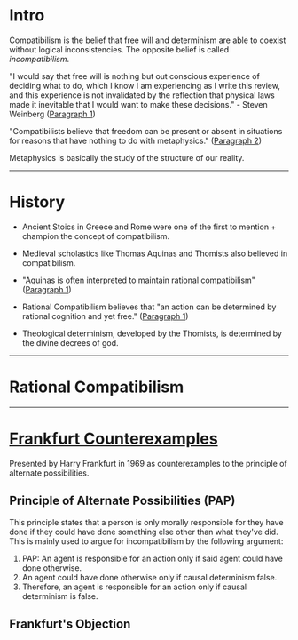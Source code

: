 # Intro
Compatibilism is the belief that free will and determinism are able to coexist without logical inconsistencies. The opposite belief is called _incompatibilism_.

"I would say that free will is nothing but out conscious experience of deciding what to do, which I know I am experiencing as I write this review, and this experience is not invalidated by the reflection that physical laws made it inevitable that I would want to make these decisions." - Steven Weinberg ([Paragraph 1](https://en.wikipedia.org/wiki/Compatibilism))

"Compatibilists believe that freedom can be present or absent in situations for reasons that have nothing to do with metaphysics." ([Paragraph 2](https://en.wikipedia.org/wiki/Compatibilism))

Metaphysics is basically the study of the structure of our reality.

---

# History
- Ancient Stoics in Greece and Rome were one of the first to mention + champion the concept of compatibilism.

- Medieval scholastics like Thomas Aquinas and Thomists also believed in compatibilism.

- "Aquinas is often interpreted to maintain rational compatibilism" ([Paragraph 1](https://en.wikipedia.org/wiki/Compatibilism#History))

- Rational Compatibilism believes that "an action can be determined by rational cognition and yet free." ([Paragraph 1](https://en.wikipedia.org/wiki/Compatibilism#History))

- Theological determinism, developed by the Thomists, is determined by the divine decrees of god. 

---

# Rational Compatibilism

---

# [Frankfurt Counterexamples](https://en.wikipedia.org/wiki/Frankfurt_cases)
Presented by Harry Frankfurt in 1969 as counterexamples to the principle of alternate possibilities.

## Principle of Alternate Possibilities (PAP)
This principle states that a person is only morally responsible for they have done if they could have done something else other than what they've did. This is mainly used to argue for incompatibilism by the following argument:
1. PAP: An agent is responsible for an action only if said agent could have done otherwise.
2. An agent could have done otherwise only if causal determinism false.
3. Therefore, an agent is responsible for an action only if causal determinism is false.

## Frankfurt's Objection
